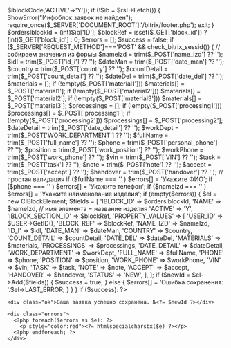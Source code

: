 <?php

require_once($_SERVER['DOCUMENT_ROOT'].'/bitrix/header.php');
use Bitrix\Main\Loader;
global $USER;

Loader::includeModule('iblock');
$iblockCode = 'lab_orders';
$rsI = CIBlock::GetList([], ['CODE'=>$iblockCode,'ACTIVE'=>'Y']);
if (!$ib = $rsI->Fetch()) {
    ShowError("Инфоблок заявок не найден");
    require_once($_SERVER['DOCUMENT_ROOT'].'/bitrix/footer.php');
    exit;
}
$ordersIblockId = (int)$ib['ID'];

$blockRef = isset($_GET['block_id']) ? (int)$_GET['block_id'] : 0;

$errors  = [];
$success = false;

if ($_SERVER['REQUEST_METHOD']==='POST' && check_bitrix_sessid()) {
    // собираем значения из формы
    $nameIzd       = trim($_POST['name_izd']        ?? '');
    $idI           = trim($_POST['id_i']            ?? '');
    $dateMan       = trim($_POST['date_man']        ?? '');
    $country       = trim($_POST['country']         ?? '');
    $countDetail   = trim($_POST['count_detail']    ?? '');
    $dateDel       = trim($_POST['date_del']        ?? '');
    $materials     = [];
    if (!empty($_POST['material1'])) $materials[] = $_POST['material1'];
    if (!empty($_POST['material2'])) $materials[] = $_POST['material2'];
    if (!empty($_POST['material3'])) $materials[] = $_POST['material3'];
    $processings   = [];
    if (!empty($_POST['processing1'])) $processings[] = $_POST['processing1'];
    if (!empty($_POST['processing2'])) $processings[] = $_POST['processing2'];

    $dateDetail    = trim($_POST['date_detail']     ?? '');
    $workDept      = trim($_POST['WORK_DEPARTMENT'] ?? '');
    $fullName      = trim($_POST['full_name']       ?? '');
    $phone         = trim($_POST['personal_phone']  ?? '');
    $position      = trim($_POST['work_position']   ?? '');
    $workPhone     = trim($_POST['work_phone']      ?? '');
    $vin           = trim($_POST['VIN']             ?? '');
    $task          = trim($_POST['task']            ?? '');
    $note          = trim($_POST['note']            ?? '');
    $accept        = trim($_POST['accept']          ?? '');
    $handover      = trim($_POST['handover']        ?? '');

    // простая валидация
    if ($fullName === '' ) $errors[] = 'Укажите ФИО';
    if ($phone    === '' ) $errors[] = 'Укажите телефон';
    if ($nameIzd  === '' ) $errors[] = 'Укажите наименование изделия';

    if (empty($errors)) {
        $el = new CIBlockElement;

        $fields = [
            'IBLOCK_ID'         => $ordersIblockId,
            'NAME'              => $nameIzd, // имя элемента = название изделия
            'ACTIVE'            => 'Y',
            'IBLOCK_SECTION_ID' => $blockRef,
            'PROPERTY_VALUES'   => [
                'USER_ID'       => $USER->GetID(),
                'BLOCK_REF'     => $blockRef,
                'NAME_IZD'      => $nameIzd,
                'ID_I'          => $idI,
                'DATE_MAN'      => $dateMan,
                'COUNTRY'       => $country,
                'COUNT_DETAIL'  => $countDetail,
                'DATE_DEL'      => $dateDel,
                'MATERIALS'     => $materials,
                'PROCESSINGS'   => $processings,
                'DATE_DETAIL'   => $dateDetail,
                'WORK_DEPARTMENT' => $workDept,
                'FULL_NAME'     => $fullName,
                'PHONE'         => $phone,
                'POSITION'      => $position,
                'WORK_PHONE'    => $workPhone,
                'VIN'           => $vin,
                'TASK'          => $task,
                'NOTE'          => $note,
                'ACCEPT'        => $accept,
                'HANDOVER'      => $handover,
                'STATUS'        => 'NEW',
            ],
        ];

        if ($newId = $el->Add($fields)) {
            $success = true;
        } else {
            $errors[] = 'Ошибка сохранения: '.$el->LAST_ERROR;
        }
    }
}

if ($success): ?>
    <div class="ok">Ваша заявка успешно сохранена. №<?= $newId ?></div>
<?php elseif ($errors): ?>
    <div class="errors">
      <?php foreach($errors as $e): ?>
        <p style="color:red"><?= htmlspecialcharsbx($e) ?></p>
      <?php endforeach; ?>
    </div>
<?php endif; ?>
